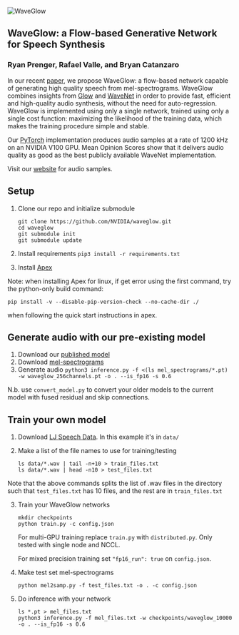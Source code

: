 ![WaveGlow](waveglow_logo.png "WaveGLow")

## WaveGlow: a Flow-based Generative Network for Speech Synthesis

### Ryan Prenger, Rafael Valle, and Bryan Catanzaro

In our recent [paper], we propose WaveGlow: a flow-based network capable of
generating high quality speech from mel-spectrograms. WaveGlow combines insights
from [Glow] and [WaveNet] in order to provide fast, efficient and high-quality
audio synthesis, without the need for auto-regression. WaveGlow is implemented
using only a single network, trained using only a single cost function:
maximizing the likelihood of the training data, which makes the training
procedure simple and stable.

Our [PyTorch] implementation produces audio samples at a rate of 1200 
kHz on an NVIDIA V100 GPU. Mean Opinion Scores show that it delivers audio
quality as good as the best publicly available WaveNet implementation.

Visit our [website] for audio samples.

## Setup

1. Clone our repo and initialize submodule

   ```command
   git clone https://github.com/NVIDIA/waveglow.git
   cd waveglow
   git submodule init
   git submodule update
   ```

2. Install requirements `pip3 install -r requirements.txt`

3. Install [Apex]

Note: when installing Apex for linux, if get error using the first command, try the python-only build command:

```
pip install -v --disable-pip-version-check --no-cache-dir ./
```

when following the quick start instructions in apex.

## Generate audio with our pre-existing model

1. Download our [published model]
2. Download [mel-spectrograms]
3. Generate audio `python3 inference.py -f <(ls mel_spectrograms/*.pt) -w waveglow_256channels.pt -o . --is_fp16 -s 0.6`  

N.b. use `convert_model.py` to convert your older models to the current model
with fused residual and skip connections.

## Train your own model

1. Download [LJ Speech Data]. In this example it's in `data/`

2. Make a list of the file names to use for training/testing

   ```command
   ls data/*.wav | tail -n+10 > train_files.txt
   ls data/*.wav | head -n10 > test_files.txt
   ```

Note that the above commands splits the list of .wav files in the directory such that `test_files.txt` has 10 files, and the rest are in `train_files.txt` 

3. Train your WaveGlow networks

   ```command
   mkdir checkpoints
   python train.py -c config.json
   ```

   For multi-GPU training replace `train.py` with `distributed.py`.  Only tested with single node and NCCL.

   For mixed precision training set `"fp16_run": true` on `config.json`.

4. Make test set mel-spectrograms

   `python mel2samp.py -f test_files.txt -o . -c config.json`

5. Do inference with your network

   ```command
   ls *.pt > mel_files.txt
   python3 inference.py -f mel_files.txt -w checkpoints/waveglow_10000 -o . --is_fp16 -s 0.6
   ```

[//]: # (TODO)
[//]: # (PROVIDE INSTRUCTIONS FOR DOWNLOADING LJS)
[pytorch 1.0]: https://github.com/pytorch/pytorch#installation
[website]: https://nv-adlr.github.io/WaveGlow
[paper]: https://arxiv.org/abs/1811.00002
[WaveNet implementation]: https://github.com/r9y9/wavenet_vocoder
[Glow]: https://blog.openai.com/glow/
[WaveNet]: https://deepmind.com/blog/wavenet-generative-model-raw-audio/
[PyTorch]: http://pytorch.org
[published model]: https://drive.google.com/open?id=1rpK8CzAAirq9sWZhe9nlfvxMF1dRgFbF
[mel-spectrograms]: https://drive.google.com/file/d/1g_VXK2lpP9J25dQFhQwx7doWl_p20fXA/view?usp=sharing
[LJ Speech Data]: https://keithito.com/LJ-Speech-Dataset
[Apex]: https://github.com/nvidia/apex
